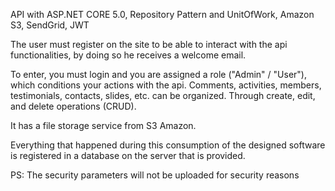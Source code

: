 API with ASP.NET CORE 5.0, Repository Pattern and UnitOfWork, Amazon S3, SendGrid, JWT

The user must register on the site to be able to interact with the api functionalities, by doing so he receives a welcome email.

To enter, you must login and you are assigned a role ("Admin" / "User"), which conditions your actions with the api. Comments, activities, members, testimonials, contacts, slides, etc. can be organized. Through create, edit, and delete operations (CRUD).

It has a file storage service from S3 Amazon.

Everything that happened during this consumption of the designed software is registered in a database on the server that is provided.

PS: The security parameters will not be uploaded for security reasons